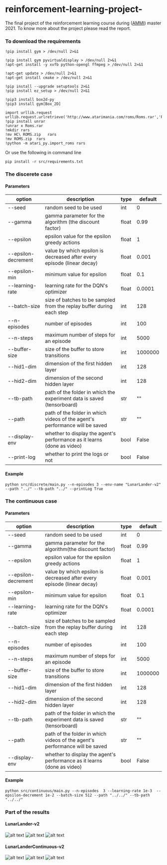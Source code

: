 # reinforcement-learning-project-
The final project of the reinforcement learning course during ([AMMI](https://aimsammi.org/)) master 2021. To know more about the project please read the report.

### To download the requirements
```
!pip install gym > /dev/null 2>&1

!pip install gym pyvirtualdisplay > /dev/null 2>&1
!apt-get install -y xvfb python-opengl ffmpeg > /dev/null 2>&1

!apt-get update > /dev/null 2>&1
!apt-get install cmake > /dev/null 2>&1
```
```
!pip install --upgrade setuptools 2>&1
!pip install ez_setup > /dev/null 2>&1
```
```
!pip3 install box2d-py
!pip3 install gym[Box_2D]
```
```
import urllib.request
urllib.request.urlretrieve('http://www.atarimania.com/roms/Roms.rar','Roms.rar')
!pip install unrar
!unrar x Roms.rar
!mkdir rars
!mv HC\ ROMS.zip   rars
!mv ROMS.zip  rars
!python -m atari_py.import_roms rars
```
Or use the following in command line
```
pip install -r src/requirements.txt
```
### The discerete case

#### Parameters
| option              | description                                                                 | type  | default |
|---------------------|-----------------------------------------------------------------------------|-------|---------|
| --seed              | random seed to be used                                                      | int   | 0       |
| --gamma             | gamma parameter for the algorithm (the discount factor)                                          | float | 0.99    |
| --epsilon           | epsilon value for the epsilon greedy actions                                | float | 1       |
| --epsilon-decrement | value by which epsilon is decreased after every episode (linear decay)      | float | 0.001   |
| --epsilon-min       | minimum value for epsilon                                                   | float | 0.1     |
| --learning-rate     | learning rate for the DQN's optimizer                                       | float | 0.0001  |
| --batch-size        | size of batches to be sampled from the replay buffer during each step       | int   | 128     |
| --n-episodes        | number of episodes                                                          | int   | 100     |
| --n-steps           | maximum number of steps for an episode                                      | int   | 5000    |
| --buffer-size       | size of the buffer to store transitions                                     | int   | 1000000 |
| --hid1-dim          | dimension of the first hidden layer                                         | int   | 128     |
| --hid2-dim          | dimension of the second hidden layer                                        | int   | 128     |
| --tb-path           | path of the folder in which the experiment data is saved (tensorboard)      | str   | ""      |
| --path              | path of the folder in which videos of the agent's performance will be saved | str   | ""      |
| --display-env       | whether to display the agent's performance as it learns (done as video)     | bool  | False   |
| --print-log         | whether to print the logs or not                                            | bool  | False   |
#### Example
```
python src/discrete/main.py --n-episodes 3 --env-name "LunarLander-v2" --path "../" --tb-path "../" --printLog True
```
### The continuous case
#### Parameters
| option              | description                                                                 | type  | default |
|---------------------|-----------------------------------------------------------------------------|-------|---------|
| --seed              | random seed to be used                                                      | int   | 0       |
| --gamma             | gamma parameter for the algorithm(the discount factor)                                             | float | 0.99    |
| --epsilon           | epsilon value for the epsilon greedy actions                                | float | 1       |
| --epsilon-decrement | value by which epsilon is decreased after every episode (linear decay)      | float | 0.001   |
| --epsilon-min       | minimum value for epsilon                                                   | float | 0.1     |
| --learning-rate     | learning rate for the DQN's optimizer                                       | float | 0.0001  |
| --batch-size        | size of batches to be sampled from the replay buffer during each step       | int   | 128     |
| --n-episodes        | number of episodes                                                          | int   | 100     |
| --n-steps           | maximum number of steps for an episode                                      | int   | 5000    |
| --buffer-size       | size of the buffer to store transitions                                     | int   | 1000000 |
| --hid1-dim          | dimension of the first hidden layer                                         | int   | 128     |
| --hid2-dim          | dimension of the second hidden layer                                        | int   | 128     |
| --tb-path           | path of the folder in which the experiment data is saved (tensorboard)      | str   | ""      |
| --path              | path of the folder in which videos of the agent's performance will be saved | str   | ""      |
| --display-env       | whether to display the agent's performance as it learns (done as video)     | bool  | False   |
#### Example
```
python src/continuous/main.py --n-episodes  3 --learning-rate 1e-3  --epsilon-decrement 1e-2 --batch-size 512 --path "../../" --tb-path "../../"
```
### Part of the results
#### LunarLander-v2
![alt text](https://github.com/ashrafhatim/reinforcement-learning-project-/blob/master/images/plot1.png)
![alt text](https://github.com/ashrafhatim/reinforcement-learning-project-/blob/master/images/plot2.png)
![alt text](https://github.com/ashrafhatim/reinforcement-learning-project-/blob/master/images/plot3.png)

#### LunarLanderContinuous-v2
![alt text](https://github.com/ashrafhatim/reinforcement-learning-project-/blob/master/images/plot4.png)
![alt text](https://github.com/ashrafhatim/reinforcement-learning-project-/blob/master/images/plot5.png)
![alt text](https://github.com/ashrafhatim/reinforcement-learning-project-/blob/master/images/plot6.png)
